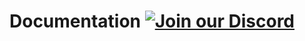 # Documentation [![Join our Discord](https://img.shields.io/discord/831966641586831431.svg?logo=discord&label=)](https://discord.envyware.co.uk) 